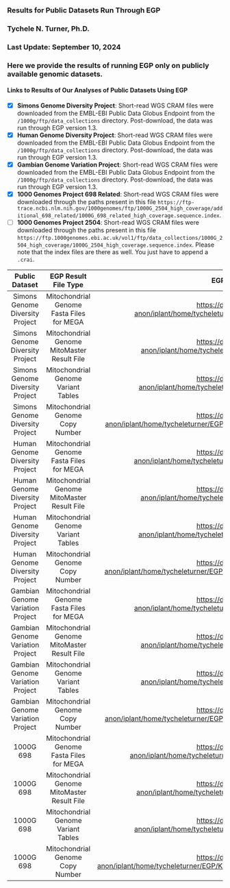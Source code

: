 ### Results for Public Datasets Run Through EGP
### Tychele N. Turner, Ph.D.
### Last Update: September 10, 2024
### Here we provide the results of running EGP only on publicly available genomic datasets. 

#### Links to Results of Our Analyses of Public Datasets Using EGP

- [x] **Simons Genome Diversity Project**: Short-read WGS CRAM files were downloaded from the EMBL-EBI Public Data Globus Endpoint from the `/1000g/ftp/data_collections` directory. Post-download, the data was run through EGP version 1.3.
- [x] **Human Genome Diversity Project**: Short-read WGS CRAM files were downloaded from the EMBL-EBI Public Data Globus Endpoint from the `/1000g/ftp/data_collections` directory. Post-download, the data was run through EGP version 1.3.
- [x] **Gambian Genome Variation Project**: Short-read WGS CRAM files were downloaded from the EMBL-EBI Public Data Globus Endpoint from the `/1000g/ftp/data_collections` directory. Post-download, the data was run through EGP version 1.3.
- [x] **1000 Genomes Project 698 Related**: Short-read WGS CRAM files were downloaded through the paths present in this file `https://ftp-trace.ncbi.nlm.nih.gov/1000genomes/ftp/1000G_2504_high_coverage/additional_698_related/1000G_698_related_high_coverage.sequence.index`.
- [ ] **1000 Genomes Project 2504**: Short-read WGS CRAM files were downloaded through the paths present in this file `https://ftp.1000genomes.ebi.ac.uk/vol1/ftp/data_collections/1000G_2504_high_coverage/1000G_2504_high_coverage.sequence.index`. Please note that the index files are there as well. You just have to append a `.crai`.

| Public Dataset | EGP Result File Type | EGP Result File Link | MD5 |
| :---: | :---: | :---: | :---: |
| Simons Genome Diversity Project | Mitochondrial Genome Fasta Files for MEGA | https://data.cyverse.org/dav-anon/iplant/home/tycheleturner/EGP/SGDP/mtgenome_fasta.tar.bz2 | 86b09553f80926c1c29c57000ec1a88f | 
| Simons Genome Diversity Project | Mitochondrial Genome MitoMaster Result File | https://data.cyverse.org/dav-anon/iplant/home/tycheleturner/EGP/SGDP/haplogroups.tar.bz2 | 010026d77bee81e7b8daf5836bd12da3 |
| Simons Genome Diversity Project | Mitochondrial Genome Variant Tables | https://data.cyverse.org/dav-anon/iplant/home/tycheleturner/EGP/SGDP/variant_tables.tar.bz2 | f1ea3edf4a82b42f2028467fb3544dc4 |
| Simons Genome Diversity Project | Mitochondrial Genome Copy Number | https://data.cyverse.org/dav-anon/iplant/home/tycheleturner/EGP/SGDP/SGDP_mitochondrial_copy_numbers.txt.gz | 4872eeb792c214ad49662e98e4b14620 |
| Human Genome Diversity Project | Mitochondrial Genome Fasta Files for MEGA | https://data.cyverse.org/dav-anon/iplant/home/tycheleturner/EGP/HGDP/mtgenome_fasta.tar.bz2 | 2b388c1fa446ecec70e33ea0471e06f8 |
| Human Genome Diversity Project | Mitochondrial Genome MitoMaster Result File | https://data.cyverse.org/dav-anon/iplant/home/tycheleturner/EGP/HGDP/haplogroups.tar.bz2 | 50b80ed32b1ae542c8967cc31986dd19 |
| Human Genome Diversity Project | Mitochondrial Genome Variant Tables | https://data.cyverse.org/dav-anon/iplant/home/tycheleturner/EGP/HGDP/variant_tables.tar.bz2 | 995f30b74c4bb094a674b1a994853246 |
| Human Genome Diversity Project | Mitochondrial Genome Copy Number | https://data.cyverse.org/dav-anon/iplant/home/tycheleturner/EGP/HGDP/HGDP_mitochondrial_copy_numbers.txt.gz | e79e61efab4c491fa2825b7d1853df58 |
| Gambian Genome Variation Project | Mitochondrial Genome Fasta Files for MEGA | https://data.cyverse.org/dav-anon/iplant/home/tycheleturner/EGP/GGVP/mtgenome_fasta.tar.bz2 | d21e1e91e8b4c00627171fae79a1f54d |
| Gambian Genome Variation Project | Mitochondrial Genome MitoMaster Result File | https://data.cyverse.org/dav-anon/iplant/home/tycheleturner/EGP/GGVP/haplogroups.tar.bz2 | b359d1068d4f84f7746d1ebde82df29a |
| Gambian Genome Variation Project | Mitochondrial Genome Variant Tables | https://data.cyverse.org/dav-anon/iplant/home/tycheleturner/EGP/GGVP/variant_tables.tar.bz | ee2b93aa93d2177d92ec0f8f308b43ed |
| Gambian Genome Variation Project | Mitochondrial Genome Copy Number | https://data.cyverse.org/dav-anon/iplant/home/tycheleturner/EGP/GGVP/GGVP_mitochondrial_copy_numbers.txt.gz | fda509ba1d2bf33fd2d6b77b92e76c03 |
| 1000G 698 | Mitochondrial Genome Fasta Files for MEGA | https://data.cyverse.org/dav-anon/iplant/home/tycheleturner/EGP/KG/KIDS/mtgenome_fasta.tar.bz2 | 322038d61b4da2e937b32410613c3532 |
| 1000G 698 | Mitochondrial Genome MitoMaster Result File | https://data.cyverse.org/dav-anon/iplant/home/tycheleturner/EGP/KG/KIDS/haplogroups.tar.bz2 | 36c782c12245100478903f7fa191a402 |
| 1000G 698 | Mitochondrial Genome Variant Tables | https://data.cyverse.org/dav-anon/iplant/home/tycheleturner/EGP/KG/KIDS/variant_tables.tar.bz2 | 68b2a51361ffae4e7ad9d420b8becd38 |
| 1000G 698 | Mitochondrial Genome Copy Number | https://data.cyverse.org/dav-anon/iplant/home/tycheleturner/EGP/KG/KIDS/KG_698_mitochondrial_copy_numbers.txt.gz |1e83c8ae132b0a7ef33b090757b29063 |

